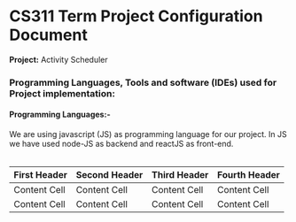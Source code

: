 # CS311 Term Project Configuration Document
<span><b>Project:</b> Activity Scheduler </span>
<h3>Programming Languages, Tools and software (IDEs) used for Project implementation: </h3>
<h4>Programming Languages:-</h4>
<span>We are using javascript (JS) as programming language for our project. In JS we have used node-JS as backend and reactJS as front-end.</h4></br></br>


| First Header  | Second Header | Third Header | Fourth Header| 
| ------------- | ------------- | -------------|------------- |
| Content Cell  | Content Cell  | Content Cell | Content Cell |
| Content Cell  | Content Cell  | Content Cell | Content Cell |
